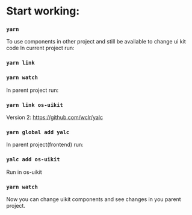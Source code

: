 # Start working:


### `yarn` 

To use components in other project and still be available to change ui kit code
In current project run:
### `yarn link`
### `yarn watch`

In parent project run:
### `yarn link os-uikit`


Version 2:
https://github.com/wclr/yalc

### `yarn global add yalc`

In parent project(frontend) run:
### `yalc add os-uikit`

Run in os-uikit
### `yarn watch`

Now you can change uikit components and see changes in you parent project.
 
